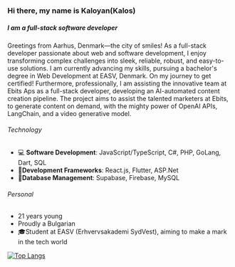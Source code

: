 ### Hi there, my name is Kaloyan(Kalos) 
##### I am a full-stack software developer

Greetings from Aarhus, Denmark—the city of smiles! As a full-stack developer passionate about web and software development, I enjoy transforming complex challenges into sleek, reliable, robust, and easy-to-use solutions.
I am currently advancing my skills, pursuing a bachelor's degree in Web Development at EASV, Denmark. On my journey to get certified! Furthermore, professionally, I am assisting the innovative team at Ebits Aps as a full-stack developer, developing an AI-automated content creation pipeline. The project aims to assist the talented marketers at Ebits, to generate content on demand, with the mighty power of OpenAI APIs, LangChain, and a video generative model.

###### Technology
- :computer: **Software Development**: JavaScript/TypeScript, C#, PHP, GoLang, Dart, SQL
- :dvd:**Development Frameworks**: React.js, Flutter, ASP.Net
- :floppy_disk:**Database Management**: Supabase, Firebase, MySQL
  
###### Personal
- 21 years young
- Proudly a Bulgarian
- :mortar_board:Student at EASV (Erhvervsakademi SydVest), aiming to make a mark in the tech world
  
[![Top Langs](https://github-readme-stats.vercel.app/api/top-langs/?username=kaloyanpepelyashki)](https://github.com/anuraghazra/github-readme-stats)
